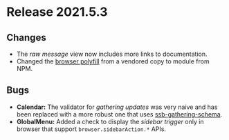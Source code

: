 # Release 2021.5.3

## Changes

* The _raw message_ view now includes more links to documentation.
* Changed the [browser polyfill](https://github.com/mozilla/webextension-polyfill) from a vendored copy to module from NPM.


## Bugs

* **Calendar:** The validator for _gathering updates_ was very naive and has been replaced with a more robust one that uses [ssb-gathering-schema](https://github.com/ssbc/ssb-gathering-schema).
* **GlobalMenu:** Added a check to display the _sidebar trigger_ only in browser that support `browser.sidebarAction.*` APIs.
